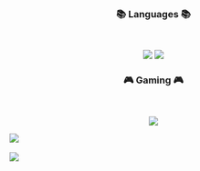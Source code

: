 <h3 align="center"><b>📚 Languages 📚</b></h3>
</br>
<p align="center">
<img src="https://img.shields.io/badge/c++-%2300599C.svg?style=for-the-badge&logo=c%2B%2B&logoColor=white"/>
<img src="https://img.shields.io/badge/c%23-%23239120.svg?style=for-the-badge&logo=c-sharp&logoColor=white"/>
</p>

<h3 align="center"><b>🎮 Gaming 🎮</b></h3>
</br>
<p align="center">
<img src="https://img.shields.io/badge/unity-%23000000.svg?style=for-the-badge&logo=unity&logoColor=white"/>

</p>



<img src="https://github-readme-stats.vercel.app/api/top-langs/?username=tmdgns7469@gmail.com&layout=compact"><br><br>
<img src="https://github-readme-stats.vercel.app/api?username=tmdgns7469@gmail.com&show_icons=true">


